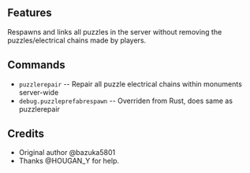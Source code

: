 ## Features

Respawns and links all puzzles in the server without removing the puzzles/electrical chains made by players.

## Commands
- `puzzlerepair` -- Repair all puzzle electrical chains within monuments server-wide
- `debug.puzzleprefabrespawn` -- Overriden from Rust, does same as puzzlerepair

## Credits
- Original author @bazuka5801
- Thanks @HOUGAN_Y for help.